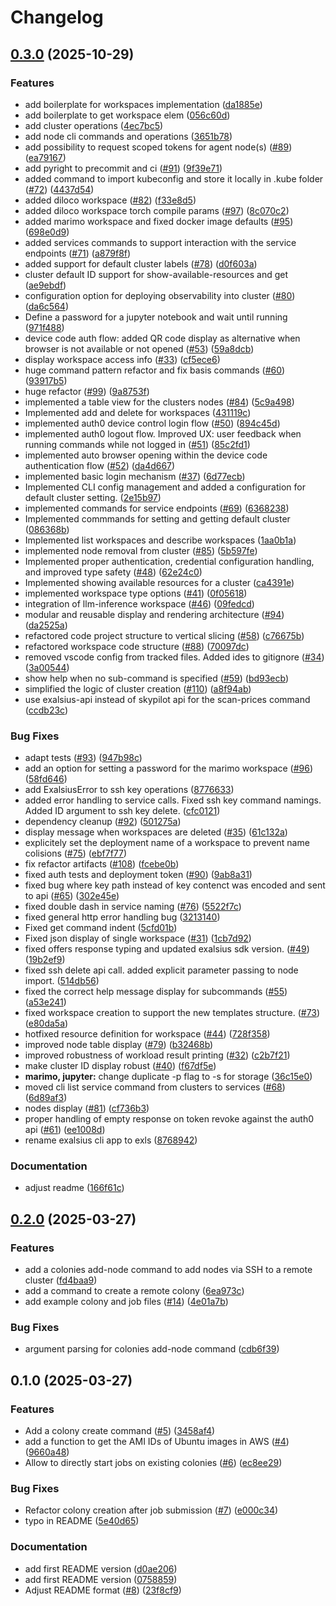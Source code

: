 # Changelog

## [0.3.0](https://github.com/exalsius/exalsius-cli/compare/v0.2.0...v0.3.0) (2025-10-29)


### Features

* add boilerplate for workspaces implementation ([da1885e](https://github.com/exalsius/exalsius-cli/commit/da1885eaeee18a6679639bc7f410e448a238e4f9))
* add boilerplate to get workspace elem ([056c60d](https://github.com/exalsius/exalsius-cli/commit/056c60dd18ce2fdd65232abf31f17fd024c520c5))
* add cluster operations ([4ec7bc5](https://github.com/exalsius/exalsius-cli/commit/4ec7bc519b1c2ad91a5d99e432ec9ea0409394e7))
* add node cli commands and operations ([3651b78](https://github.com/exalsius/exalsius-cli/commit/3651b78301b2aeebbc0e0fac5635e76013933dd4))
* add possibility to request scoped tokens for agent node(s) ([#89](https://github.com/exalsius/exalsius-cli/issues/89)) ([ea79167](https://github.com/exalsius/exalsius-cli/commit/ea79167fa2e43fab5de1c3cd99fa71db7844fd93))
* add pyright to precommit and ci ([#91](https://github.com/exalsius/exalsius-cli/issues/91)) ([9f39e71](https://github.com/exalsius/exalsius-cli/commit/9f39e71fae2914e0a677db120ae453b4497468c6))
* added command to import kubeconfig and store it locally in .kube folder ([#72](https://github.com/exalsius/exalsius-cli/issues/72)) ([4437d54](https://github.com/exalsius/exalsius-cli/commit/4437d54021eb7980d4fe1d60759108bda115b3ac))
* added diloco workspace ([#82](https://github.com/exalsius/exalsius-cli/issues/82)) ([f33e8d5](https://github.com/exalsius/exalsius-cli/commit/f33e8d5c82a739510d424ff3bef6f46f9ce581a1))
* added diloco workspace torch compile params ([#97](https://github.com/exalsius/exalsius-cli/issues/97)) ([8c070c2](https://github.com/exalsius/exalsius-cli/commit/8c070c262bd220d1b2ba24435e27ce74f824d99b))
* added marimo workspace and fixed docker image defaults ([#95](https://github.com/exalsius/exalsius-cli/issues/95)) ([698e0d9](https://github.com/exalsius/exalsius-cli/commit/698e0d91a9f13fbd9a72b574762fc7a8cabb3cfe))
* added services commands to support interaction with the service endpoints ([#71](https://github.com/exalsius/exalsius-cli/issues/71)) ([a879f8f](https://github.com/exalsius/exalsius-cli/commit/a879f8f8fee1b72c17c172c58e30f13add1f5ab1))
* added support for default cluster labels  ([#78](https://github.com/exalsius/exalsius-cli/issues/78)) ([d0f603a](https://github.com/exalsius/exalsius-cli/commit/d0f603a4c7eb4c7d3d2c29fa9c806b5990d8a587))
* cluster default ID support for  show-available-resources and get ([ae9ebdf](https://github.com/exalsius/exalsius-cli/commit/ae9ebdf1416f83fc7931f8d689b4794cdae605c8))
* configuration option for deploying observability into cluster ([#80](https://github.com/exalsius/exalsius-cli/issues/80)) ([da6c564](https://github.com/exalsius/exalsius-cli/commit/da6c564ba73887e8e61b16ed159ab40d2437c6b7))
* Define a password for a jupyter notebook and wait until running ([971f488](https://github.com/exalsius/exalsius-cli/commit/971f488167b1af22b6914429e8a27191561129c8))
* device code auth flow: added QR code display as alternative when browser is not available or not opened ([#53](https://github.com/exalsius/exalsius-cli/issues/53)) ([59a8dcb](https://github.com/exalsius/exalsius-cli/commit/59a8dcb0d9d3b98e460ceb327cd885fae709fe61))
* display workspace access info ([#33](https://github.com/exalsius/exalsius-cli/issues/33)) ([cf5ece6](https://github.com/exalsius/exalsius-cli/commit/cf5ece6be645cc4dc5e874f9f9e0745c6d42da31))
* huge command pattern refactor and fix basis commands ([#60](https://github.com/exalsius/exalsius-cli/issues/60)) ([93917b5](https://github.com/exalsius/exalsius-cli/commit/93917b570a0eb647d164e508da710fdb29237b39))
* huge refactor ([#99](https://github.com/exalsius/exalsius-cli/issues/99)) ([9a8753f](https://github.com/exalsius/exalsius-cli/commit/9a8753f1f740a85d2d2d35d08293ebfa5ceeead9))
* implemented a table view for the clusters nodes ([#84](https://github.com/exalsius/exalsius-cli/issues/84)) ([5c9a498](https://github.com/exalsius/exalsius-cli/commit/5c9a498f02146f48860c27641c0d5312adb2a45b))
* Implemented add and delete for workspaces ([431119c](https://github.com/exalsius/exalsius-cli/commit/431119c7e7eef655351ee018fb10ccba9e40a861))
* implemented auth0 device control login flow ([#50](https://github.com/exalsius/exalsius-cli/issues/50)) ([894c45d](https://github.com/exalsius/exalsius-cli/commit/894c45d0cbea6848ab2d1322b6242e8782ccef4c))
* implemented auth0 logout flow. Improved UX: user feedback when running commands while not logged in ([#51](https://github.com/exalsius/exalsius-cli/issues/51)) ([85c2fd1](https://github.com/exalsius/exalsius-cli/commit/85c2fd1d28274cb7e95fef88499b731725b95764))
* implemented auto browser opening within the device code authentication flow ([#52](https://github.com/exalsius/exalsius-cli/issues/52)) ([da4d667](https://github.com/exalsius/exalsius-cli/commit/da4d667c14a9799a1dc82ea0b62aa79e4bc6124e))
* implemented basic login mechanism ([#37](https://github.com/exalsius/exalsius-cli/issues/37)) ([6d77ecb](https://github.com/exalsius/exalsius-cli/commit/6d77ecb7efd429068df3c4f5ad7425ac7a266257))
* Implemented CLI config management and added a configuration for default cluster setting. ([2e15b97](https://github.com/exalsius/exalsius-cli/commit/2e15b97f9a2cdd3794c3f530a5d47bbf4640ab23))
* implemented commands for service endpoints ([#69](https://github.com/exalsius/exalsius-cli/issues/69)) ([6368238](https://github.com/exalsius/exalsius-cli/commit/63682386ec93b213c858f59549d9553191b432df))
* Implemented commmands for setting and getting default cluster ([086368b](https://github.com/exalsius/exalsius-cli/commit/086368b01655cc0a2c9374d0bf5eb944de566d71))
* Implemented list workspaces and describe workspaces ([1aa0b1a](https://github.com/exalsius/exalsius-cli/commit/1aa0b1a91200d6c4920affed96b001afc35f281e))
* implemented node removal from cluster ([#85](https://github.com/exalsius/exalsius-cli/issues/85)) ([5b597fe](https://github.com/exalsius/exalsius-cli/commit/5b597fef4aad3f4a12edd73f1522c4df00efdda7))
* Implemented proper authentication, credential configuration handling, and improved type safety ([#48](https://github.com/exalsius/exalsius-cli/issues/48)) ([62e24c0](https://github.com/exalsius/exalsius-cli/commit/62e24c02726857ff8145d17d20bdbeb00ee7aa54))
* Implemented showing available resources for a cluster ([ca4391e](https://github.com/exalsius/exalsius-cli/commit/ca4391e73119046deb29f66c348a7195922c2f05))
* implemented workspace type options ([#41](https://github.com/exalsius/exalsius-cli/issues/41)) ([0f05618](https://github.com/exalsius/exalsius-cli/commit/0f056180e8625c4c5648b5186a9a7745fd2fb804))
* integration of llm-inference workspace ([#46](https://github.com/exalsius/exalsius-cli/issues/46)) ([09fedcd](https://github.com/exalsius/exalsius-cli/commit/09fedcdc4abb7fba491b2f1667ef77da3c282f9d))
* modular and reusable display and rendering architecture ([#94](https://github.com/exalsius/exalsius-cli/issues/94)) ([da2525a](https://github.com/exalsius/exalsius-cli/commit/da2525a5748383bf66d8142565cce5db66a69daf))
* refactored code project structure to vertical slicing ([#58](https://github.com/exalsius/exalsius-cli/issues/58)) ([c76675b](https://github.com/exalsius/exalsius-cli/commit/c76675b9b6301569bf6aa5edb4b788bf971b2efd))
* refactored workspace code structure ([#88](https://github.com/exalsius/exalsius-cli/issues/88)) ([70097dc](https://github.com/exalsius/exalsius-cli/commit/70097dcdeb8f051e5696f9eacea255af9bea9147))
* removed vscode config from tracked files. Added ides to gitignore ([#34](https://github.com/exalsius/exalsius-cli/issues/34)) ([3a00544](https://github.com/exalsius/exalsius-cli/commit/3a00544af73769dc0f38e350c70cad8ac6f926a7))
* show help when no sub-command is specified ([#59](https://github.com/exalsius/exalsius-cli/issues/59)) ([bd93ecb](https://github.com/exalsius/exalsius-cli/commit/bd93ecbe966ecfbd36615be7b241b91bbdfebd71))
* simplified the logic of cluster creation ([#110](https://github.com/exalsius/exalsius-cli/issues/110)) ([a8f94ab](https://github.com/exalsius/exalsius-cli/commit/a8f94ab83fe3be224a55544b6434af1a22d26773))
* use exalsius-api instead of skypilot api for the scan-prices command ([ccdb23c](https://github.com/exalsius/exalsius-cli/commit/ccdb23c1e327a065da5843b5d55fed9736a30f0c))


### Bug Fixes

* adapt tests ([#93](https://github.com/exalsius/exalsius-cli/issues/93)) ([947b98c](https://github.com/exalsius/exalsius-cli/commit/947b98caedb764226343d5f6420e79504987a018))
* add an option for setting a password for the marimo workspace ([#96](https://github.com/exalsius/exalsius-cli/issues/96)) ([58fd646](https://github.com/exalsius/exalsius-cli/commit/58fd646c280884bea17fab2b156d01d3cc434fd0))
* add ExalsiusError to ssh key operations ([8776633](https://github.com/exalsius/exalsius-cli/commit/877663320ee26060eeb5ca0faf5aa77c604d8607))
* added error handling to service calls. Fixed ssh key command namings. Added ID argument to ssh key delete. ([cfc0121](https://github.com/exalsius/exalsius-cli/commit/cfc01218d0abc227b2192e448a3d78d553f21bed))
* dependency cleanup ([#92](https://github.com/exalsius/exalsius-cli/issues/92)) ([501275a](https://github.com/exalsius/exalsius-cli/commit/501275a77b850cdeac8126afc596d24ae6a1c546))
* display message when workspaces are deleted ([#35](https://github.com/exalsius/exalsius-cli/issues/35)) ([61c132a](https://github.com/exalsius/exalsius-cli/commit/61c132a9412b7d0e436f391ebab070fd3239cf5d))
* explicitely set the deployment name of a workspace to prevent name colisions ([#75](https://github.com/exalsius/exalsius-cli/issues/75)) ([ebf7f77](https://github.com/exalsius/exalsius-cli/commit/ebf7f77f8b19bd45bd22500004dc02c4807d5c22))
* fix refactor artifacts ([#108](https://github.com/exalsius/exalsius-cli/issues/108)) ([fcebe0b](https://github.com/exalsius/exalsius-cli/commit/fcebe0b36bc95014c713cd6e053aae90b06cd938))
* fixed auth tests and deployment token ([#90](https://github.com/exalsius/exalsius-cli/issues/90)) ([9ab8a31](https://github.com/exalsius/exalsius-cli/commit/9ab8a3142953c06a940e8bf1086b19477d705fc5))
* fixed bug where key path instead of key contenct was encoded and sent to api ([#65](https://github.com/exalsius/exalsius-cli/issues/65)) ([302e45e](https://github.com/exalsius/exalsius-cli/commit/302e45eba65fa0e375212cacc694958720f2762b))
* fixed double dash in service naming ([#76](https://github.com/exalsius/exalsius-cli/issues/76)) ([5522f7c](https://github.com/exalsius/exalsius-cli/commit/5522f7c8804241bc9bb1c3eadde9da2b51947d43))
* fixed general http error handling bug ([3213140](https://github.com/exalsius/exalsius-cli/commit/321314097c86f26abd07658b226400b40ca42359))
* Fixed get command indent ([5cfd01b](https://github.com/exalsius/exalsius-cli/commit/5cfd01bdf8fab35063a90efb3d0163e0699b443b))
* Fixed json display of single workspace ([#31](https://github.com/exalsius/exalsius-cli/issues/31)) ([1cb7d92](https://github.com/exalsius/exalsius-cli/commit/1cb7d92439c92883d1801c5a13c7c3a59b28e52a))
* fixed offers response typing and updated exalsius sdk version. ([#49](https://github.com/exalsius/exalsius-cli/issues/49)) ([19b2ef9](https://github.com/exalsius/exalsius-cli/commit/19b2ef9a4ff7b7846530ada48358d08864cb1f6e))
* fixed ssh delete api call. added explicit parameter passing to node import. ([514db56](https://github.com/exalsius/exalsius-cli/commit/514db569ba2d27c8e03aa931fd537edc1e4d06c8))
* fixed the correct help message display for subcommands ([#55](https://github.com/exalsius/exalsius-cli/issues/55)) ([a53e241](https://github.com/exalsius/exalsius-cli/commit/a53e241f5dcdcc560ac120ad73e56c976e9b88f3))
* fixed workspace creation to support the new templates structure. ([#73](https://github.com/exalsius/exalsius-cli/issues/73)) ([e80da5a](https://github.com/exalsius/exalsius-cli/commit/e80da5a98f83e8bfda3456c9b918b2d19a061e2e))
* hotfixed resource definition for workspace ([#44](https://github.com/exalsius/exalsius-cli/issues/44)) ([728f358](https://github.com/exalsius/exalsius-cli/commit/728f358221a3777e3dbb5566d326f7ac6fece768))
* improved node table display ([#79](https://github.com/exalsius/exalsius-cli/issues/79)) ([b32468b](https://github.com/exalsius/exalsius-cli/commit/b32468bcff47055a5800f18df109fb3df58d67b8))
* improved robustness of workload result printing ([#32](https://github.com/exalsius/exalsius-cli/issues/32)) ([c2b7f21](https://github.com/exalsius/exalsius-cli/commit/c2b7f211bf888b4707093a7cf6c43a605510fced))
* make cluster ID display robust ([#40](https://github.com/exalsius/exalsius-cli/issues/40)) ([f67df5e](https://github.com/exalsius/exalsius-cli/commit/f67df5e6db28b87b5a7e3e812a3ca13dba9ca54f))
* **marimo, jupyter:** change duplicate -p flag to -s for storage ([36c15e0](https://github.com/exalsius/exalsius-cli/commit/36c15e0dde0ca48da1879c35166ffc0f3311acfd))
* moved cli list service command from clusters to services ([#68](https://github.com/exalsius/exalsius-cli/issues/68)) ([6d89af3](https://github.com/exalsius/exalsius-cli/commit/6d89af3e23443c875c6d279875088fc7feb493a5))
* nodes display ([#81](https://github.com/exalsius/exalsius-cli/issues/81)) ([cf736b3](https://github.com/exalsius/exalsius-cli/commit/cf736b3d231b792b72f4fa4e324f9174a8013bf3))
* proper handling of empty response on token revoke against the auth0 api ([#61](https://github.com/exalsius/exalsius-cli/issues/61)) ([ee1008d](https://github.com/exalsius/exalsius-cli/commit/ee1008db5014a8d95dc3c378e73d42ff0782a253))
* rename exalsius cli app to exls ([8768942](https://github.com/exalsius/exalsius-cli/commit/8768942aa4a279c17eefa912f659b27b967d454e))


### Documentation

* adjust readme ([166f61c](https://github.com/exalsius/exalsius-cli/commit/166f61cd1dbcfaa782a7016a6bd115074c222ccc))

## [0.2.0](https://github.com/exalsius/exalsius-cli/compare/v0.1.0...v0.2.0) (2025-03-27)


### Features

* add a colonies add-node command to add nodes via SSH to a remote cluster ([fd4baa9](https://github.com/exalsius/exalsius-cli/commit/fd4baa96495e557749d9fc1a4f52cc596a654667))
* add a command to create a remote colony ([6ea973c](https://github.com/exalsius/exalsius-cli/commit/6ea973ca0967e39f1d118dfe4ef1bdb64aed48e0))
* add example colony and job files ([#14](https://github.com/exalsius/exalsius-cli/issues/14)) ([4e01a7b](https://github.com/exalsius/exalsius-cli/commit/4e01a7b8e70300a0f46a4ee354c4b1237d1e168b))


### Bug Fixes

* argument parsing for colonies add-node command ([cdb6f39](https://github.com/exalsius/exalsius-cli/commit/cdb6f393771f5576294220f2174a6fe532b67d86))

## 0.1.0 (2025-03-27)


### Features

* Add a colony create command ([#5](https://github.com/exalsius/exalsius-cli/issues/5)) ([3458af4](https://github.com/exalsius/exalsius-cli/commit/3458af41f71f6b6b0f153ef277cccad8b370ac31))
* add a function to get the AMI IDs of Ubuntu images in AWS ([#4](https://github.com/exalsius/exalsius-cli/issues/4)) ([9660a48](https://github.com/exalsius/exalsius-cli/commit/9660a4868c18e6bade57322282362d3a3b5febd8))
* Allow to directly start jobs on existing colonies ([#6](https://github.com/exalsius/exalsius-cli/issues/6)) ([ec8ee29](https://github.com/exalsius/exalsius-cli/commit/ec8ee291cca72db6eed3a9d3f8c98b0a289e305c))


### Bug Fixes

* Refactor colony creation after job submission ([#7](https://github.com/exalsius/exalsius-cli/issues/7)) ([e000c34](https://github.com/exalsius/exalsius-cli/commit/e000c344961feb90f782dd5be8c9a0f3097cc13a))
* typo in README ([5e40d65](https://github.com/exalsius/exalsius-cli/commit/5e40d65c0fa7c1ae45ca9e042771105eff23f5fd))


### Documentation

* add first README version ([d0ae206](https://github.com/exalsius/exalsius-cli/commit/d0ae206a1fb01acdbc14bec5014fcf6d704bc23e))
* add first README version ([0758859](https://github.com/exalsius/exalsius-cli/commit/075885924b31c58238be347f92163b27414013d5))
* Adjust README format ([#8](https://github.com/exalsius/exalsius-cli/issues/8)) ([23f8cf9](https://github.com/exalsius/exalsius-cli/commit/23f8cf983a2218a418d24a2a495ee1045b4440b4))
